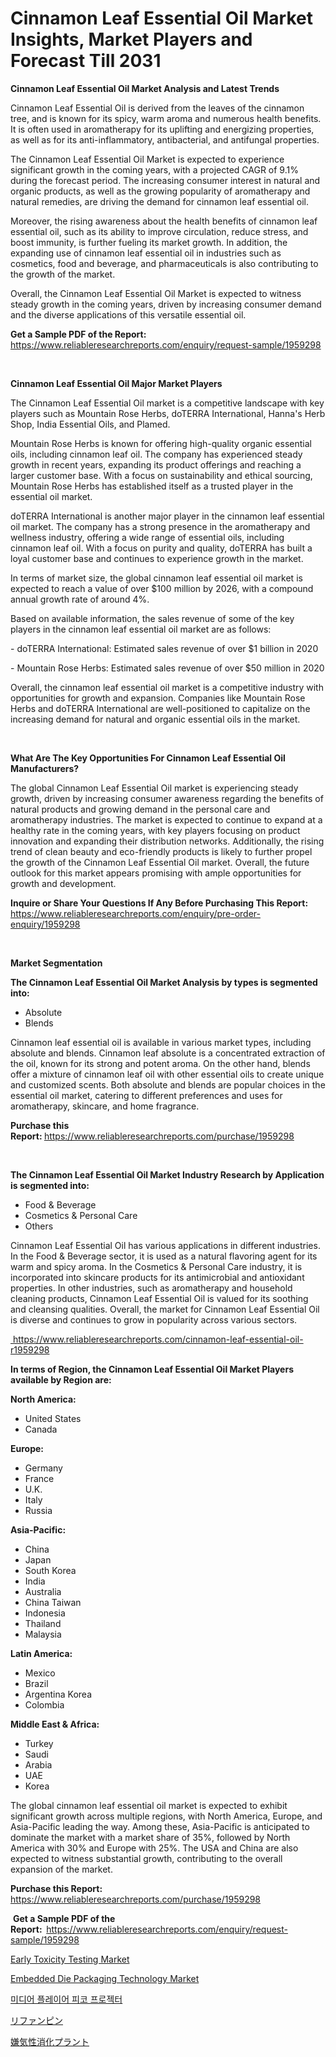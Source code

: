 <p><h1>Cinnamon Leaf Essential Oil Market Insights, Market Players and Forecast Till 2031</h1></p><p><strong>Cinnamon Leaf Essential Oil Market Analysis and Latest Trends</strong></p>
<p><p>Cinnamon Leaf Essential Oil is derived from the leaves of the cinnamon tree, and is known for its spicy, warm aroma and numerous health benefits. It is often used in aromatherapy for its uplifting and energizing properties, as well as for its anti-inflammatory, antibacterial, and antifungal properties.</p><p>The Cinnamon Leaf Essential Oil Market is expected to experience significant growth in the coming years, with a projected CAGR of 9.1% during the forecast period. The increasing consumer interest in natural and organic products, as well as the growing popularity of aromatherapy and natural remedies, are driving the demand for cinnamon leaf essential oil.</p><p>Moreover, the rising awareness about the health benefits of cinnamon leaf essential oil, such as its ability to improve circulation, reduce stress, and boost immunity, is further fueling its market growth. In addition, the expanding use of cinnamon leaf essential oil in industries such as cosmetics, food and beverage, and pharmaceuticals is also contributing to the growth of the market.</p><p>Overall, the Cinnamon Leaf Essential Oil Market is expected to witness steady growth in the coming years, driven by increasing consumer demand and the diverse applications of this versatile essential oil.</p></p>
<p><strong>Get a Sample PDF of the Report:&nbsp;</strong> <a href="https://www.reliableresearchreports.com/enquiry/request-sample/1959298">https://www.reliableresearchreports.com/enquiry/request-sample/1959298</a></p>
<p>&nbsp;</p>
<p><strong>Cinnamon Leaf Essential Oil Major Market Players</strong></p>
<p><p>The Cinnamon Leaf Essential Oil market is a competitive landscape with key players such as Mountain Rose Herbs, doTERRA International, Hanna's Herb Shop, India Essential Oils, and Plamed. </p><p>Mountain Rose Herbs is known for offering high-quality organic essential oils, including cinnamon leaf oil. The company has experienced steady growth in recent years, expanding its product offerings and reaching a larger customer base. With a focus on sustainability and ethical sourcing, Mountain Rose Herbs has established itself as a trusted player in the essential oil market.</p><p>doTERRA International is another major player in the cinnamon leaf essential oil market. The company has a strong presence in the aromatherapy and wellness industry, offering a wide range of essential oils, including cinnamon leaf oil. With a focus on purity and quality, doTERRA has built a loyal customer base and continues to experience growth in the market.</p><p>In terms of market size, the global cinnamon leaf essential oil market is expected to reach a value of over $100 million by 2026, with a compound annual growth rate of around 4%.</p><p>Based on available information, the sales revenue of some of the key players in the cinnamon leaf essential oil market are as follows:</p><p>- doTERRA International: Estimated sales revenue of over $1 billion in 2020</p><p>- Mountain Rose Herbs: Estimated sales revenue of over $50 million in 2020</p><p>Overall, the cinnamon leaf essential oil market is a competitive industry with opportunities for growth and expansion. Companies like Mountain Rose Herbs and doTERRA International are well-positioned to capitalize on the increasing demand for natural and organic essential oils in the market.</p></p>
<p>&nbsp;</p>
<p><strong>What Are The Key Opportunities For Cinnamon Leaf Essential Oil Manufacturers?</strong></p>
<p><p>The global Cinnamon Leaf Essential Oil market is experiencing steady growth, driven by increasing consumer awareness regarding the benefits of natural products and growing demand in the personal care and aromatherapy industries. The market is expected to continue to expand at a healthy rate in the coming years, with key players focusing on product innovation and expanding their distribution networks. Additionally, the rising trend of clean beauty and eco-friendly products is likely to further propel the growth of the Cinnamon Leaf Essential Oil market. Overall, the future outlook for this market appears promising with ample opportunities for growth and development.</p></p>
<p><strong>Inquire or Share Your Questions If Any Before Purchasing This Report:</strong> <a href="https://www.reliableresearchreports.com/enquiry/pre-order-enquiry/1959298">https://www.reliableresearchreports.com/enquiry/pre-order-enquiry/1959298</a></p>
<p>&nbsp;</p>
<p><strong>Market Segmentation</strong></p>
<p><strong>The Cinnamon Leaf Essential Oil Market Analysis by types is segmented into:</strong></p>
<p><ul><li>Absolute</li><li>Blends</li></ul></p>
<p><p>Cinnamon leaf essential oil is available in various market types, including absolute and blends. Cinnamon leaf absolute is a concentrated extraction of the oil, known for its strong and potent aroma. On the other hand, blends offer a mixture of cinnamon leaf oil with other essential oils to create unique and customized scents. Both absolute and blends are popular choices in the essential oil market, catering to different preferences and uses for aromatherapy, skincare, and home fragrance.</p></p>
<p><strong>Purchase this Report:&nbsp;</strong><a href="https://www.reliableresearchreports.com/purchase/1959298">https://www.reliableresearchreports.com/purchase/1959298</a></p>
<p>&nbsp;</p>
<p><strong>The Cinnamon Leaf Essential Oil Market Industry Research by Application is segmented into:</strong></p>
<p><ul><li>Food & Beverage</li><li>Cosmetics & Personal Care</li><li>Others</li></ul></p>
<p><p>Cinnamon Leaf Essential Oil has various applications in different industries. In the Food & Beverage sector, it is used as a natural flavoring agent for its warm and spicy aroma. In the Cosmetics & Personal Care industry, it is incorporated into skincare products for its antimicrobial and antioxidant properties. In other industries, such as aromatherapy and household cleaning products, Cinnamon Leaf Essential Oil is valued for its soothing and cleansing qualities. Overall, the market for Cinnamon Leaf Essential Oil is diverse and continues to grow in popularity across various sectors.</p></p>
<p><a href="https://www.reliableresearchreports.com/cinnamon-leaf-essential-oil-r1959298">&nbsp;https://www.reliableresearchreports.com/cinnamon-leaf-essential-oil-r1959298</a></p>
<p><strong>In terms of Region, the Cinnamon Leaf Essential Oil Market Players available by Region are:</strong></p>
<p>
    <p> <strong> North America: </strong>
        <ul>
            <li>United States</li>
            <li>Canada</li>
        </ul>
        </p> 
    <p> <strong> Europe: </strong>
        <ul>
            <li>Germany</li>
            <li>France</li>
            <li>U.K.</li>
            <li>Italy</li>
            <li>Russia</li>
        </ul>
        </p> 
    <p> <strong> Asia-Pacific: </strong>
        <ul>
            <li>China</li>
            <li>Japan</li>
            <li>South Korea</li>
            <li>India</li>
            <li>Australia</li>
            <li>China Taiwan</li>
            <li>Indonesia</li>
            <li>Thailand</li>
            <li>Malaysia</li>
        </ul>
        </p> 
    <p> <strong> Latin America: </strong>
        <ul>
            <li>Mexico</li>
            <li>Brazil</li>
            <li>Argentina Korea</li>
            <li>Colombia</li>
        </ul>
        </p> 
    <p> <strong> Middle East & Africa: </strong>
        <ul>
            <li>Turkey</li>
            <li>Saudi</li>
            <li>Arabia</li>
            <li>UAE</li>
            <li>Korea</li>
        </ul>
    </p>
    </p>
<p><p>The global cinnamon leaf essential oil market is expected to exhibit significant growth across multiple regions, with North America, Europe, and Asia-Pacific leading the way. Among these, Asia-Pacific is anticipated to dominate the market with a market share of 35%, followed by North America with 30% and Europe with 25%. The USA and China are also expected to witness substantial growth, contributing to the overall expansion of the market.</p></p>
<p><strong>Purchase this Report: </strong><a href="https://www.reliableresearchreports.com/purchase/1959298">https://www.reliableresearchreports.com/purchase/1959298</a></p>
<p>&nbsp;<strong>Get a Sample PDF of the Report:&nbsp;&nbsp;</strong><a href="https://www.reliableresearchreports.com/enquiry/request-sample/1959298">https://www.reliableresearchreports.com/enquiry/request-sample/1959298</a></p>
<p><strong></strong></p>
<p><p><a href="https://github.com/ayamgoreng5458/Market-Research-Report-List-1/blob/main/early-toxicity-testing-market.md">Early Toxicity Testing Market</a></p><p><a href="https://github.com/nicholepatriciadoylenwnrjr0/Market-Research-Report-List-3/blob/main/embedded-die-packaging-technology-market.md">Embedded Die Packaging Technology Market</a></p><p><a href="https://medium.com/@margrethowe2016/%EB%AF%B8%EB%94%94%EC%96%B4-%ED%94%8C%EB%A0%88%EC%9D%B4%EC%96%B4-%ED%94%BC%EC%BD%94-%ED%94%84%EB%A1%9C%EC%A0%9D%ED%84%B0-%EC%8B%9C%EC%9E%A5-%EC%84%B1%EA%B3%B5%EC%A0%81%EC%9D%B8-%EB%B9%84%EC%A6%88%EB%8B%88%EC%8A%A4-%EC%A0%84%EB%9E%B5%EC%9D%98-%ED%95%B5%EC%8B%AC-2031%EB%85%84%EA%B9%8C%EC%A7%80-%EC%98%88%EC%B8%A1-a7e322e12d23">미디어 플레이어 피코 프로젝터</a></p><p><a href="https://medium.com/@suzannewapo/%E3%83%AA%E3%83%95%E3%82%A1%E3%83%B3%E3%83%94%E3%83%B3%E5%B8%82%E5%A0%B4%E3%81%AE%E6%B4%9E%E5%AF%9F-%E5%B8%82%E5%A0%B4%E5%8B%95%E5%90%91-%E6%88%90%E9%95%B7-2024%E5%B9%B4%E3%81%8B%E3%82%892031%E5%B9%B4%E3%81%BE%E3%81%A7%E3%81%AE%E4%BA%88%E6%B8%AC-7f3bf8a2aef0">リファンピン</a></p><p><a href="https://medium.com/@nlnlwane1/2024%E5%B9%B4%E3%81%8B%E3%82%892031%E5%B9%B4%E3%81%BE%E3%81%A7%E3%81%AE%E6%9C%9F%E9%96%93%E3%81%AB%E4%BA%88%E6%B8%AC%E3%81%95%E3%82%8C%E3%82%8B%E5%A5%BD%E6%B0%97%E6%B6%88%E5%8C%96%E3%83%97%E3%83%A9%E3%83%B3%E3%83%88%E3%81%AE%E5%B8%82%E5%A0%B4%E5%88%86%E6%9E%90%E3%81%A8%E3%82%B5%E3%82%A4%E3%82%BA-c1e50f6f841e">嫌気性消化プラント</a></p></p>
